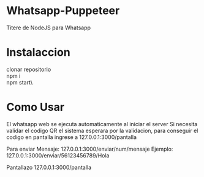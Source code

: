 # Whatsapp-Puppeteer
Titere de NodeJS para Whatsapp

# Instalaccion
clonar repositorio\
npm i\
npm start\

# Como Usar
El whatsapp web se ejecuta automaticamente al iniciar el server
Si necesita validar el codigo QR el sistema esperara por la validacion,
para conseguir el codigo en pantalla ingrese a 127.0.0.1:3000/pantalla

Para enviar Mensaje: 127.0.0.1:3000/enviar/num/mensaje
Ejemplo: 127.0.0.1:3000/enviar/56123456789/Hola


Pantallazo
127.0.0.1:3000/pantalla
